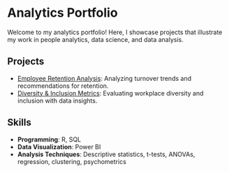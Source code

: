 # Analytics Portfolio

Welcome to my analytics portfolio! Here, I showcase projects that illustrate my work in people analytics, data science, and data analysis.

## Projects
- [Employee Retention Analysis](link_to_project_folder): Analyzing turnover trends and recommendations for retention.
- [Diversity & Inclusion Metrics](link_to_project_folder): Evaluating workplace diversity and inclusion with data insights.

## Skills
- **Programming**: R, SQL
- **Data Visualization**: Power BI
- **Analysis Techniques**: Descriptive statistics, t-tests, ANOVAs, regression, clustering, psychometrics
